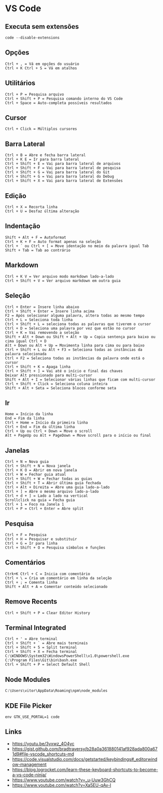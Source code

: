 # VS Code

## Executa sem extensões

```
code --disable-extensions
```

## Opções

```
Ctrl + , = Vá em opções do usuário
Ctrl + K Ctrl + S = Vá em atalhos
```

## Utilitários

```
Ctrl + P = Pesquisa arquivo
Ctrl + Shift + P = Pesquisa comando interno do VS Code
Ctrl + Space = Auto-completa possíveis resultados
```

## Cursor

```
Ctrl + Click = Múltiplos cursores
```

## Barra Lateral

```
Ctrl + B = Abre e fecha barra lateral
Ctrl + K E = Ir para barra lateral
Ctrl + Shift + E = Vai para barra lateral de arquivos
Ctrl + Shift + F = Vai para barra lateral de pesquisa
Ctrl + Shift + G = Vai para barra lateral do Git
Ctrl + Shift + G = Vai para barra lateral do Debug
Ctrl + Shift + X = Vai para barra lateral de Extensões
```

## Edição

```
Ctrl + X = Recorta linha
Ctrl + U = Desfaz última alteração
```

## Indentação

```
Shift + Alt + F = Autoformat
Ctrl + K + F = Auto format apenas na seleção
Ctrl + ´ ou Ctrl + [ = Move identação no meio da palavra igual Tab
Shift + Tab = Tab ao contrário
```

## Markdown

```
Ctrl + K V = Ver arquivo modo markdown lado-a-lado
Ctrl + Shift + V = Ver arquivo markdown em outra guia
```

## Seleção

```
Ctrl + Enter = Insere linha abaixo
Ctrl + Shift + Enter = Insere linha acima
F2 = Após selecionar alguma palavra, altera todas ao mesmo tempo
Ctrl + L = Seleciona toda linha
Ctrl + Shift + L = seleciona todas as palavras que tiverem o cursor
Ctrl + D = Seleciona uma palavra por vez que estão no cursor
Ctrl + K = Vai removendo a seleção
Shift + Alt + Down ou Shift + Alt + Up = Copia sentença para baixo ou cima igual Ctrl + D
Alt + Down ou Alt + Up = Movimenta linha para cima ou para baixo
Ctrl + Shift + L ou Alt + F3 = Seleciona todas as instâncias da palavra selecionada
Ctrl + F2 = Seleciona todas as instâncias da palavra onde está o cursor
Ctrl + Shift + K = Apaga linha
Ctrl + Shift + ] = Vai até o início e final das chaves
Deixar Alt pressionado para multi-cursor
Shift + Alt + I = Selecionar várias linhas que ficam com multi-cursor
Ctrl + Shift + Click = Seleciona coluna inteira
Shift + Alt + Seta = Seleciona blocos conforme seta
```

## Ir

```
Home = Início da linha
End = Fim da linha
Ctrl + Home = Início da primeira linha
Ctrl + End = Fim da última linha
Ctrl + Up ou Ctrl + Down = Move o scroll
Alt + PageUp ou Alt + PageDown = Move scroll para o início ou final
```

## Janelas

```
Ctrl + N = Nova guia
Ctrl + Shift + N = Nova janela
Ctrl + K O = Abrir em nova janela
Ctrl + W = Fechar guia atual
Ctrl + Shift + W = Fechar todas as guias
Ctrl + Shift + T = Abrir última guia fechada
Ctrl + Alt + Direita = Abre uma guia lado-a-lado
Ctrl + ] = Abre o mesmo arquivo lado-a-lado
Ctrl + d + ] = Lado a lado na vertical
Scrollclick na guia = Fecha guia
Ctrl + 1 = Foco na Janela 1
Ctrl + P = Ctrl + Enter = Abre split
```

## Pesquisa

```
Ctrl + F = Pesquisa
Ctrl + H = Pesquisar e substituir
Ctrl + G = Ir para linha
Ctrl + Shift + O = Pesquisa símbolos e funções
```

## Comentários

```
Ctrk+K Ctrl + C = Inicia com comentário
Ctrl + \ = Cria um comentário em linha da seleção
Ctrl + ; = Comenta linha
Shift + Alt + A = Comentar conteúdo selecionado
```

## Remove Recents

```
Ctrl + Shift + P = Clear Editor History
```

## Terminal Integrated

```
Ctrl + ' = Abre terminal
Ctrl + Shift + ` = Abre mais terminais
Ctrl + Shift + 5 = Split terminal
Ctrl + Shift + X = Fecha terminal
C:\WINDOWS\System32\WindowsPowerShell\v1.0\powershell.exe
C:\Program Files\Git\bin\bash.exe
Ctrl + Shift + P = Select Default Shell
```

## Node Modules

```
C:\Users\vitor\AppData\Roaming\npm\node_modules
```

## KDE File Picker

```
env GTK_USE_PORTAL=1 code
```

## Links

- https://youtu.be/3yxwz_4O4yc
- https://gist.github.com/bradtraversy/b28a0a361880141af928ada800a671d9#file-vscode_shortcuts-md
- https://code.visualstudio.com/docs/getstarted/keybindings#_editorwindow-management
- https://blog.logrocket.com/learn-these-keyboard-shortcuts-to-become-a-vs-code-ninja/
- https://www.youtube.com/watch?v=_u-Uuw3GhCQ
- https://www.youtube.com/watch?v=Xa5EU-qAv-I
